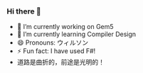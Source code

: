 ### Hi there 👋

<!--
**wilsonwang881/wilsonwang881** is a ✨ _special_ ✨ repository because its `README.md` (this file) appears on your GitHub profile.

Here are some ideas to get you started:

- 🔭 I’m currently working on ...
- 🌱 I’m currently learning ...
- 👯 I’m looking to collaborate on ...
- 🤔 I’m looking for help with ...
- 💬 Ask me about ...
- 📫 How to reach me: ...
- 😄 Pronouns: ...
- ⚡ Fun fact: ...
-->

- 🔭 I’m currently working on Gem5
- 🌱 I’m currently learning Compiler Design
- 😄 Pronouns: ウィルソン
- ⚡ Fun fact: I have used F#!
- 道路是曲折的，前途是光明的！
